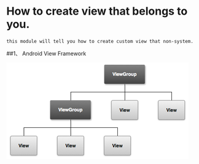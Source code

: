 # How to create view that belongs to you.
	this module will tell you how to create custom view that non-system.

##1、 Android View Framework

![image](https://github.com/MondayIsSun/customview/raw/master/screenshots/viewgroup.png)
